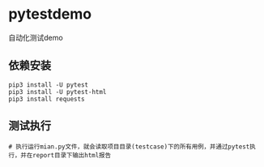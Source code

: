 # pytestdemo
自动化测试demo

## 依赖安装
``` 
pip3 install -U pytest
pip3 install -U pytest-html
pip3 install requests
```

## 测试执行

```
# 执行运行mian.py文件，就会读取项目目录(testcase)下的所有用例，并通过pytest执行，并在report目录下输出html报告

```


